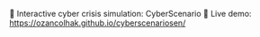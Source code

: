 🚨 Interactive cyber crisis simulation: CyberScenario 📌 Live demo: https://ozancolhak.github.io/cyberscenariosen/
